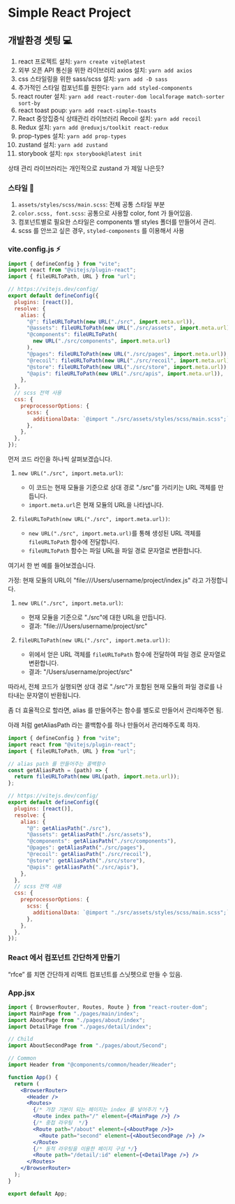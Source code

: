 # Simple React Project

## 개발환경 셋팅 💻

1. react 프로젝트 설치: `yarn create vite@latest`
2. 외부 오픈 API 통신을 위한 라이브러리 axios 설치: `yarn add axios`
3. css 스타일링을 위한 sass/scss 설치: `yarn add -D sass`
4. 추가적인 스타일 컴포넌트를 원한다: `yarn add styled-components`
5. react router 설치: `yarn add react-router-dom localforage match-sorter sort-by`
6. react toast poup: `yarn add react-simple-toasts`
7. React 중앙집중식 상태관리 라이브러리 Recoil 설치: `yarn add recoil`
8. Redux 설치: `yarn add @reduxjs/toolkit react-redux`
9. prop-types 설치: `yarn add prop-types`
10. zustand 설치: `yarn add zustand`
11. storybook 설치: `npx storybook@latest init`

상태 관리 라이브러리는 개인적으로 zustand 가 제일 나은듯?

### 스타일 🎨

1. `assets/styles/scss/main.scss`: 전체 공통 스타일 부분
2. `color.scss, font.scss`: 공통으로 사용할 color, font 가 들어있음.
3. 컴포넌트별로 필요한 스타일은 components 별 styles 폴더를 만들어서 관리.
4. scss 를 안쓰고 싶은 경우, `styled-components` 를 이용해서 사용

### vite.config.js ⚡︎

```js
import { defineConfig } from "vite";
import react from "@vitejs/plugin-react";
import { fileURLToPath, URL } from "url";

// https://vitejs.dev/config/
export default defineConfig({
  plugins: [react()],
  resolve: {
    alias: {
      "@": fileURLToPath(new URL("./src", import.meta.url)),
      "@assets": fileURLToPath(new URL("./src/assets", import.meta.url)),
      "@components": fileURLToPath(
        new URL("./src/components", import.meta.url)
      ),
      "@pages": fileURLToPath(new URL("./src/pages", import.meta.url)),
      "@recoil": fileURLToPath(new URL("./src/recoil", import.meta.url)),
      "@store": fileURLToPath(new URL("./src/store", import.meta.url)),
      "@apis": fileURLToPath(new URL("./src/apis", import.meta.url)),
    },
  },
  // scss 전역 사용
  css: {
    preprocessorOptions: {
      scss: {
        additionalData: `@import "./src/assets/styles/scss/main.scss";`,
      },
    },
  },
});
```

먼저 코드 라인을 하나씩 살펴보겠습니다.

1. `new URL("./src", import.meta.url)`:

   - 이 코드는 현재 모듈을 기준으로 상대 경로 "./src"를 가리키는 URL 객체를 만듭니다.
   - `import.meta.url`은 현재 모듈의 URL을 나타냅니다.

2. `fileURLToPath(new URL("./src", import.meta.url))`:
   - `new URL("./src", import.meta.url)`를 통해 생성된 URL 객체를 `fileURLToPath` 함수에 전달합니다.
   - `fileURLToPath` 함수는 파일 URL을 파일 경로 문자열로 변환합니다.

여기서 한 번 예를 들어보겠습니다.

가정: 현재 모듈의 URL이 "file:///Users/username/project/index.js" 라고 가정합니다.

1. `new URL("./src", import.meta.url)`:

   - 현재 모듈을 기준으로 "./src"에 대한 URL을 만듭니다.
   - 결과: "file:///Users/username/project/src"

2. `fileURLToPath(new URL("./src", import.meta.url))`:
   - 위에서 얻은 URL 객체를 `fileURLToPath` 함수에 전달하여 파일 경로 문자열로 변환합니다.
   - 결과: "/Users/username/project/src"

따라서, 전체 코드가 실행되면 상대 경로 "./src"가 포함된 현재 모듈의 파일 경로를 나타내는 문자열이 반환됩니다.

좀 더 효율적으로 할라면, alias 를 만들어주는 함수를 별도로 만들어서 관리해주면 됨.

아래 처럼 getAliasPath 라는 콜백함수를 하나 만들어서 관리해주도록 하자.

```js
import { defineConfig } from "vite";
import react from "@vitejs/plugin-react";
import { fileURLToPath, URL } from "url";

// alias path 를 만들어주는 콜백함수
const getAliasPath = (path) => {
  return fileURLToPath(new URL(path, import.meta.url));
};

// https://vitejs.dev/config/
export default defineConfig({
  plugins: [react()],
  resolve: {
    alias: {
      "@": getAliasPath("./src"),
      "@assets": getAliasPath("./src/assets"),
      "@components": getAliasPath("./src/components"),
      "@pages": getAliasPath("./src/pages"),
      "@recoil": getAliasPath("./src/recoil"),
      "@store": getAliasPath("./src/store"),
      "@apis": getAliasPath("./src/apis"),
    },
  },
  // scss 전역 사용
  css: {
    preprocessorOptions: {
      scss: {
        additionalData: `@import "./src/assets/styles/scss/main.scss";`,
      },
    },
  },
});
```

### React 에서 컴포넌트 간단하게 만들기

“rfce” 를 치면 간단하게 리액트 컴포넌트를 스닛펫으로 만들 수 있음.

### App.jsx

```jsx
import { BrowserRouter, Routes, Route } from "react-router-dom";
import MainPage from "./pages/main/index";
import AboutPage from "./pages/about/index";
import DetailPage from "./pages/detail/index";

// Child
import AboutSecondPage from "./pages/about/Second";

// Common
import Header from "@components/common/header/Header";

function App() {
  return (
    <BrowserRouter>
      <Header />
      <Routes>
        {/* 가장 기본이 되는 페이지는 index 를 넣어주기 */}
        <Route index path="/" element={<MainPage />} />
        {/* 중첩 라우팅  */}
        <Route path="/about" element={<AboutPage />}>
          <Route path="second" element={<AboutSecondPage />} />
        </Route>
        {/* 동적 라우팅을 이용한 페이지 구성 */}
        <Route path="/detail/:id" element={<DetailPage />} />
      </Routes>
    </BrowserRouter>
  );
}

export default App;
```
